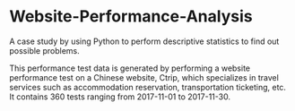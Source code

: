# Website-Performance-Analysis
A case study by using Python to perform descriptive statistics to find out possible problems.

This performance test data is generated by performing a website performance test on a Chinese website, Ctrip, which specializes in travel services such as accommodation reservation, transportation ticketing, etc. It contains 360 tests ranging from 2017-11-01 to 2017-11-30.
